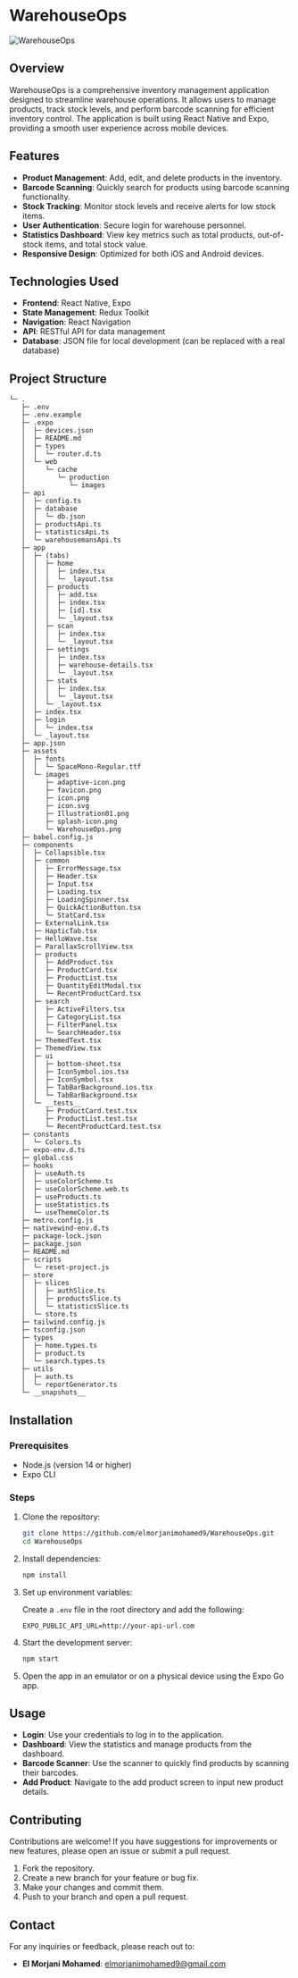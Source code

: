 # WarehouseOps

![WarehouseOps](assets/images/WarehouseOps.png)

## Overview

WarehouseOps is a comprehensive inventory management application designed to streamline warehouse operations. It allows users to manage products, track stock levels, and perform barcode scanning for efficient inventory control. The application is built using React Native and Expo, providing a smooth user experience across mobile devices.

## Features

- **Product Management**: Add, edit, and delete products in the inventory.
- **Barcode Scanning**: Quickly search for products using barcode scanning functionality.
- **Stock Tracking**: Monitor stock levels and receive alerts for low stock items.
- **User Authentication**: Secure login for warehouse personnel.
- **Statistics Dashboard**: View key metrics such as total products, out-of-stock items, and total stock value.
- **Responsive Design**: Optimized for both iOS and Android devices.

## Technologies Used

- **Frontend**: React Native, Expo
- **State Management**: Redux Toolkit
- **Navigation**: React Navigation
- **API**: RESTful API for data management
- **Database**: JSON file for local development (can be replaced with a real database)

## Project Structure

```
└─ .
   ├─ .env
   ├─ .env.example
   ├─ .expo
   │  ├─ devices.json
   │  ├─ README.md
   │  ├─ types
   │  │  └─ router.d.ts
   │  └─ web
   │     └─ cache
   │        └─ production
   │           └─ images
   ├─ api
   │  ├─ config.ts
   │  ├─ database
   │  │  └─ db.json
   │  ├─ productsApi.ts
   │  ├─ statisticsApi.ts
   │  └─ warehousemansApi.ts
   ├─ app
   │  ├─ (tabs)
   │  │  ├─ home
   │  │  │  ├─ index.tsx
   │  │  │  └─ _layout.tsx
   │  │  ├─ products
   │  │  │  ├─ add.tsx
   │  │  │  ├─ index.tsx
   │  │  │  ├─ [id].tsx
   │  │  │  └─ _layout.tsx
   │  │  ├─ scan
   │  │  │  ├─ index.tsx
   │  │  │  └─ _layout.tsx
   │  │  ├─ settings
   │  │  │  ├─ index.tsx
   │  │  │  ├─ warehouse-details.tsx
   │  │  │  └─ _layout.tsx
   │  │  ├─ stats
   │  │  │  ├─ index.tsx
   │  │  │  └─ _layout.tsx
   │  │  └─ _layout.tsx
   │  ├─ index.tsx
   │  ├─ login
   │  │  └─ index.tsx
   │  └─ _layout.tsx
   ├─ app.json
   ├─ assets
   │  ├─ fonts
   │  │  └─ SpaceMono-Regular.ttf
   │  └─ images
   │     ├─ adaptive-icon.png
   │     ├─ favicon.png
   │     ├─ icon.png
   │     ├─ icon.svg
   │     ├─ Illustration01.png
   │     ├─ splash-icon.png
   │     └─ WarehouseOps.png
   ├─ babel.config.js
   ├─ components
   │  ├─ Collapsible.tsx
   │  ├─ common
   │  │  ├─ ErrorMessage.tsx
   │  │  ├─ Header.tsx
   │  │  ├─ Input.tsx
   │  │  ├─ Loading.tsx
   │  │  ├─ LoadingSpinner.tsx
   │  │  ├─ QuickActionButton.tsx
   │  │  └─ StatCard.tsx
   │  ├─ ExternalLink.tsx
   │  ├─ HapticTab.tsx
   │  ├─ HelloWave.tsx
   │  ├─ ParallaxScrollView.tsx
   │  ├─ products
   │  │  ├─ AddProduct.tsx
   │  │  ├─ ProductCard.tsx
   │  │  ├─ ProductList.tsx
   │  │  ├─ QuantityEditModal.tsx
   │  │  └─ RecentProductCard.tsx
   │  ├─ search
   │  │  ├─ ActiveFilters.tsx
   │  │  ├─ CategoryList.tsx
   │  │  ├─ FilterPanel.tsx
   │  │  └─ SearchHeader.tsx
   │  ├─ ThemedText.tsx
   │  ├─ ThemedView.tsx
   │  ├─ ui
   │  │  ├─ bottom-sheet.tsx
   │  │  ├─ IconSymbol.ios.tsx
   │  │  ├─ IconSymbol.tsx
   │  │  ├─ TabBarBackground.ios.tsx
   │  │  └─ TabBarBackground.tsx
   │  └─ __tests__
   │     ├─ ProductCard.test.tsx
   │     ├─ ProductList.test.tsx
   │     └─ RecentProductCard.test.tsx
   ├─ constants
   │  └─ Colors.ts
   ├─ expo-env.d.ts
   ├─ global.css
   ├─ hooks
   │  ├─ useAuth.ts
   │  ├─ useColorScheme.ts
   │  ├─ useColorScheme.web.ts
   │  ├─ useProducts.ts
   │  ├─ useStatistics.ts
   │  └─ useThemeColor.ts
   ├─ metro.config.js
   ├─ nativewind-env.d.ts
   ├─ package-lock.json
   ├─ package.json
   ├─ README.md
   ├─ scripts
   │  └─ reset-project.js
   ├─ store
   │  ├─ slices
   │  │  ├─ authSlice.ts
   │  │  ├─ productsSlice.ts
   │  │  └─ statisticsSlice.ts
   │  └─ store.ts
   ├─ tailwind.config.js
   ├─ tsconfig.json
   ├─ types
   │  ├─ home.types.ts
   │  ├─ product.ts
   │  └─ search.types.ts
   ├─ utils
   │  ├─ auth.ts
   │  └─ reportGenerator.ts
   └─ __snapshots__
```

## Installation

### Prerequisites

- Node.js (version 14 or higher)
- Expo CLI

### Steps

1. Clone the repository:

   ```bash
   git clone https://github.com/elmorjanimohamed9/WarehouseOps.git
   cd WarehouseOps
   ```

2. Install dependencies:

   ```bash
   npm install
   ```

3. Set up environment variables:

   Create a `.env` file in the root directory and add the following:

   ```
   EXPO_PUBLIC_API_URL=http://your-api-url.com
   ```

4. Start the development server:

   ```bash
   npm start
   ```

5. Open the app in an emulator or on a physical device using the Expo Go app.

## Usage

- **Login**: Use your credentials to log in to the application.
- **Dashboard**: View the statistics and manage products from the dashboard.
- **Barcode Scanner**: Use the scanner to quickly find products by scanning their barcodes.
- **Add Product**: Navigate to the add product screen to input new product details.

## Contributing

Contributions are welcome! If you have suggestions for improvements or new features, please open an issue or submit a pull request.

1. Fork the repository.
2. Create a new branch for your feature or bug fix.
3. Make your changes and commit them.
4. Push to your branch and open a pull request.

## Contact

For any inquiries or feedback, please reach out to:

- **El Morjani Mohamed**: [elmorjanimohamed9@gmail.com](mailto:elmorjanimohamed9@gmail.com)
